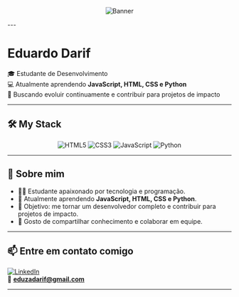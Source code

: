 <div align="center">
  
![Banner](https://media1.giphy.com/media/v1.Y2lkPTc5MGI3NjExMTR3MnlyeGo5Zm93dGVpeTd2MWdqczl5N2FydG1nMTh4eTU5bnM1dSZlcD12MV9pbnRlcm5hbF9naWZfYnlfaWQmY3Q9Zw/10zxDv7Hv5RF9C/giphy.gif)

</div>
---

# Eduardo Darif

🎓 Estudante de Desenvolvimento  
💻 Atualmente aprendendo **JavaScript, HTML, CSS e Python**  
🚀 Buscando evoluir continuamente e contribuir para projetos de impacto  

---

## 🛠️ My Stack

<div align="center">
  
![HTML5](https://img.shields.io/badge/HTML5-E34F26?style=for-the-badge&logo=html5&logoColor=white)
![CSS3](https://img.shields.io/badge/CSS3-1572B6?style=for-the-badge&logo=css3&logoColor=white)
![JavaScript](https://img.shields.io/badge/JavaScript-F7DF1E?style=for-the-badge&logo=javascript&logoColor=black)
![Python](https://img.shields.io/badge/Python-3776AB?style=for-the-badge&logo=python&logoColor=white)

</div>

---

## 📌 Sobre mim

- 👨‍💻 Estudante apaixonado por tecnologia e programação.  
- 🌱 Atualmente aprendendo **JavaScript, HTML, CSS e Python**.  
- 🎯 Objetivo: me tornar um desenvolvedor completo e contribuir para projetos de impacto.  
- 🤝 Gosto de compartilhar conhecimento e colaborar em equipe.  

---

## 📫 Entre em contato comigo

[![LinkedIn](https://img.shields.io/badge/LinkedIn-0077B5?style=for-the-badge&logo=linkedin&logoColor=white)](https://linkedin.com/in/seuusuario)  
📧 **eduzadarif@gmail.com**

---
